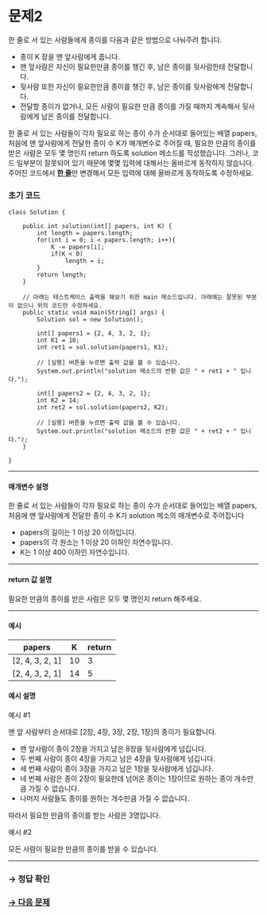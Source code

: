 # 문제2

한 줄로 서 있는 사람들에게 종이를 다음과 같은 방법으로 나눠주려 합니다.

* 종이 K 장을 맨 앞사람에게 줍니다.
* 맨 앞사람은 자신이 필요한만큼 종이를 챙긴 후, 남은 종이를 뒷사람한테 전달합니다.
* 뒷사람 또한 자신이 필요한만큼 종이를 챙긴 후, 남은 종이를 뒷사람에게 전달합니다.
* 전달할 종이가 없거나, 모든 사람이 필요한 만큼 종이를 가질 때까지 계속해서 뒷사람에게 남은 종이를 전달합니다.

한 줄로 서 있는 사람들이 각자 필요로 하는 종이 수가 순서대로 들어있는 배열 papers, 처음에 맨 앞사람에게 전달한 종이 수 K가 매개변수로 주어질 때, 필요한 만큼의 종이를 받은 사람은 모두 몇 명인지 return 하도록 solution 메소드를 작성했습니다. 그러나, 코드 일부분이 잘못되어 있기 때문에 몇몇 입력에 대해서는 올바르게 동작하지 않습니다. 주어진 코드에서 <u>**한 줄**</u>만 변경해서 모든 입력에 대해 올바르게 동작하도록 수정하세요.

### 초기 코드

```
class Solution {

    public int solution(int[] papers, int K) {
        int length = papers.length;
        for(int i = 0; i < papers.length; i++){
            K -= papers[i];
            if(K < 0)
                length = i;
        }
        return length;
    }

    // 아래는 테스트케이스 출력을 해보기 위한 main 메소드입니다. 아래에는 잘못된 부분이 없으니 위의 코드만 수정하세요.
    public static void main(String[] args) {
    	Solution sol = new Solution();

    	int[] papers1 = {2, 4, 3, 2, 1};
    	int K1 = 10;
    	int ret1 = sol.solution(papers1, K1);

    	// [실행] 버튼을 누르면 출력 값을 볼 수 있습니다.
    	System.out.println("solution 메소드의 반환 값은 " + ret1 + " 입니다.");

    	int[] papers2 = {2, 4, 3, 2, 1};
    	int K2 = 14;
    	int ret2 = sol.solution(papers2, K2);

    	// [실행] 버튼을 누르면 출력 값을 볼 수 있습니다.
    	System.out.println("solution 메소드의 반환 값은 " + ret2 + " 입니다.");
    }

}
```

---

#### 매개변수 설명

한 줄로 서 있는 사람들이 각자 필요로 하는 종이 수가 순서대로 들어있는 배열 papers, 처음에 맨 앞사람에게 전달한 종이 수 K가 solution 메소의 매개변수로 주어집니다

* papers의 길이는 1 이상 20 이하입니다.
* papers의 각 원소는 1 이상 20 이하인 자연수입니다.
* K는 1 이상 400 이하인 자연수입니다.

---

#### return 값 설명

필요한 만큼의 종이를 받은 사람은 모두 몇 명인지 return 해주세요.

---

#### 예시

| papers          | K  | return |
|-----------------|----|--------|
| [2, 4, 3, 2, 1] | 10 | 3      |
| [2, 4, 3, 2, 1] | 14 | 5      |

#### 예시 설명

예시 #1

맨 앞 사람부터 순서대로 [2장, 4장, 3장, 2장, 1장]의 종이가 필요합니다.

* 맨 앞사람이 종이 2장을 가지고 남은 8장을 뒷사람에게 넘깁니다.
* 두 번째 사람이 종이 4장을 가지고 남은 4장을 뒷사람에게 넘깁니다.
* 세 번째 사람이 종이 3장을 가지고 남은 1장을 뒷사람에게 넘깁니다.
* 네 번째 사람은 종이 2장이 필요한데 넘어온 종이는 1장이므로 원하는 종이 개수만큼 가질 수 없습니다.
* 나머지 사람들도 종이를 원하는 개수만큼 가질 수 없습니다.

따라서 필요한 만큼의 종이를 받는 사람은 3명입니다.

예시 #2

모든 사람이 필요한 만큼의 종이를 받을 수 있습니다.

---

### → 정답 확인

### [→ 다음 문제](../no_03/ "COS Pro 2급 Java 6차 3번 문제")
